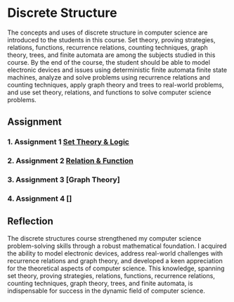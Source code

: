# Discrete Structure
The concepts and uses of discrete structure in computer science are introduced to the students in this course. Set theory, proving strategies, relations, functions, recurrence relations, counting techniques, graph theory, trees, and finite automata are among the subjects studied in this course. By the end of the course, the student should be able to model electronic devices and issues using deterministic finite automata finite state machines, analyze and solve problems using recurrence relations and counting techniques, apply graph theory and trees to real-world problems, and use set theory, relations, and functions to solve computer science problems.

## Assignment 
### 1. Assignment 1 [Set Theory & Logic](https://github.com/TehRuQian/SECPH-Year1-Sem1/blob/main/Discrete%20Structure/Assignment%201.pdf)
### 2. Assignment 2 [Relation & Function](https://github.com/TehRuQian/SECPH-Year1-Sem1/blob/main/Discrete%20Structure/Assignment%202.pdf)
### 3. Assignment 3 [Graph Theory]
### 4. Assignment 4 []

## Reflection
The discrete structures course strengthened my computer science problem-solving skills through a robust mathematical foundation. I acquired the ability to model electronic devices, address real-world challenges with recurrence relations and graph theory, and developed a keen appreciation for the theoretical aspects of computer science. This knowledge, spanning set theory, proving strategies, relations, functions, recurrence relations, counting techniques, graph theory, trees, and finite automata, is indispensable for success in the dynamic field of computer science.
